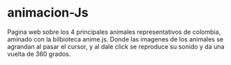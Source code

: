 # animacion-Js

Pagina web sobre los 4 principales animales representativos de colombia, aminado con la bilbioteca anime.js.
Donde las imagenes de los animales se agrandan al pasar el cursor, y al dale click se reproduce su sonido y da una vuelta de 360 grados.
